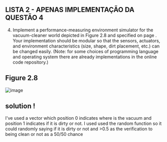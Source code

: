 ## LISTA 2 - APENAS IMPLEMENTAÇÃO DA QUESTÃO 4

4. Implement a performance-measuring environment simulator for the vacuum-cleaner world depicted in Figure 2.8 and specified on page . Your implementation should be modular so that the sensors, actuators, and environment characteristics (size, shape, dirt placement, etc.) can be changed easily. (Note: for some choices of programming language and operating system there are already implementations in the online code repository.)

## Figure 2.8
![image](https://github.com/user-attachments/assets/505f7e51-5bec-4ffa-ad9c-432f0b750e89)

## solution !
I've used a vector which position 0 indicates where is the vacuum and position 1 indicates if it is dirty or not. 
I used used the random function so it could randomly saying if it is dirty or not and >0.5 as the verification to being clean or not as a 50/50 chance

